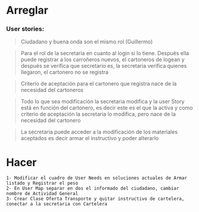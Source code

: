 # Arreglar
### User stories:
>Ciudadano y buena onda son el mismo rol (Guillermo)

>Para el rol de la secretaria en cuanto al  login si lo tiene. Después ella puede registrar a los carroñeros nuevos, el cartoneros de logean y después se verifica que secretario es, la secretaria verifica quienes llegaron, el cartonero no se registra

>Criterio de aceptación para el cartonero que registra nace de la necesidad del cartoneros

>Todo lo que sea modificación la secretaria modifica y la user Story está en función del cartonero, es decir este es el que la activa y como criterio de aceptación la secretaria lo modifica, pero nace de la necesidad del cartonero

>La secretaria puede acceder a la modificación de los materiales aceptados es decir armar el instructivo y poder alterarlo

# Hacer
	1- Modificar el cuadro de User Needs en soluciones actuales de Armar listado y Registrar el peso
	2- En User Map separar en dos el informado del ciudadano, cambiar nombre de Actividad General
	3- Crear Clase Oferta Transporte y quitar instructivo de cartelera, conectar a la secretaria con Cartelera

